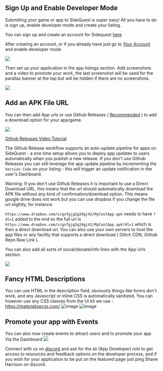 ## Sign Up and Enable Developer Mode

Submitting your game or app to SideQuest is super easy! All you have to do is sign up, enable developer mode and create your listing. 

You can sign up and create an account for Sidequest [here](https://sidequestvr.com/#/sign-up)

After creating an account, or if you already have just go to [Your Account](https://sidequestvr.com/#/account) and enable developer mode 

![](https://cdn.discordapp.com/attachments/608376262347587595/608596927466176542/Screenshot_1094.png)

Then set up your application in the app listings section. Add screenshots and a video to promote your work, the last screenshot will be used for the parallax banner at the top but will be hidden if there are no screenshots. 

![](https://cdn.discordapp.com/attachments/608376262347587595/608597561002950657/Screenshot_1095.png)
## Add an APK File URL
You can then add App urls or use Github Releases ( [Recommended](https://www.youtube.com/watch?v=B0IZv-ljwSI) ) to add a download option for your app/game.

![](https://cdn.discordapp.com/attachments/608376262347587595/608598066588680202/Screenshot_1096.png)

[Github Releases Video Tutorial](https://www.youtube.com/watch?v=B0IZv-ljwSI)

The Github Release workflow supports an auto-update pipeline for apps on SideQuest - a one time setup allows you to deploy app updates to users automatically when you publish a new release. If you don't use Github Releases you can still leverage the app update pipeline by incrementing the `Version Code` on your listing - this will trigger an update notification in the user's Dashboard. 


Warning: If you don't use Github Releases it is important to use a Direct Download URL, this means that the url should automatically download the APK file without any kind of confirmation/download option. This means google drive does not work but you can use dropbox if you change the file url slightly, for instance:

`https://www.dropbox.com/s/gsfgjg2g24gj42/MyCoolApp.apk` needs to have `?dl=1` added to the end so the full url is 
`https://www.dropbox.com/s/gsfgjg2g24gj42/MyCoolApp.apk?dl=1` which is then a direct download url. You can also use your own servers to host the app files or any facility that supports a direct download ( Glitch CDN, Github Repo Raw Link ).


You can also add all sorts of social/donate/info links with the App Urls section.

![](https://cdn.discordapp.com/attachments/608376262347587595/608599335587807242/Screenshot_1097.png)


## Fancy HTML Descriptions
You can use HTML in the description field, obviously things like forms don't work, and any Javascript or inline CSS is automatically sanitized. You can however use any CSS classes from the UI kit we use - https://materializecss.com/
![image](https://cdn.discordapp.com/attachments/591310408917450772/611690208768950272/unknown.png)
![image](https://cdn.discordapp.com/attachments/591310408917450772/611690319989178368/unknown.png)


## Promote your app with Events
You can also now create events to attract users and to promote your app Via the Dashboard
![](https://cdn.discordapp.com/attachments/608376262347587595/608596235712069644/Screenshot_1093.png)

Connect with us on [discord](https://discord.gg/hzCf9Vj) and ask for the `AD` (App Developer) role to get access to resources and feedback options on the developer process, and if you wish for your application to be put on the featured page just ping Shane Harrison on discord.